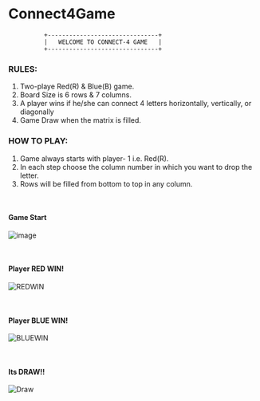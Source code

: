 # Connect4Game

              +-------------------------------+
              |   WELCOME TO CONNECT-4 GAME   |
              +-------------------------------+

### RULES:
 1. Two-playe Red(R) & Blue(B) game.
 2. Board Size is 6 rows & 7 columns.
 3. A player wins if he/she can connect 4 letters
    horizontally, vertically, or diagonally
 4. Game Draw when the matrix is filled.

### HOW TO PLAY:
 1. Game always starts with player- 1 i.e. Red(R).
 2. In each step choose the column number in which you
    want to drop the letter.
 3. Rows will be filled from bottom to top in any column.

<br>

#### Game Start

![image](https://github.com/pranay7293/Connect4Game/assets/119421688/df9980da-c381-46f2-8eb1-ae2304509b21)

<br>

#### Player RED WIN! 

![REDWIN](https://github.com/pranay7293/Connect4Game/assets/119421688/b33c22bc-909f-46d8-8557-2facdfb393ed)

<br>

#### Player BLUE WIN! 

![BLUEWIN](https://github.com/pranay7293/Connect4Game/assets/119421688/f555f552-12f5-4d11-b0e9-a7c9413c6fc0)

<br>

#### Its DRAW!! 
![Draw](https://github.com/pranay7293/Connect4Game/assets/119421688/f207264f-efb0-4b00-924c-1c4fa932da55)




